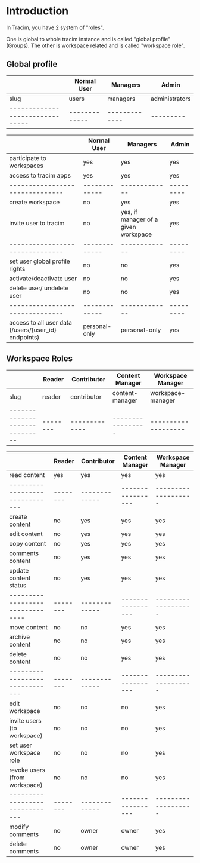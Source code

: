 # Introduction

In Tracim, you have 2 system of "roles".

One is global to whole tracim instance and is called "global profile" (Groups).
The other is workspace related and is called "workspace role".

## Global profile

|                               | Normal User | Managers    | Admin          |
|-------------------------------|-------------|-------------|----------------|
| slug                            | users       | managers    | administrators |
|-------------------------------|-------------|-------------|---------|


|                               | Normal User | Managers    | Admin   |
|-------------------------------|-------------|-------------|---------|
| participate to workspaces     |  yes        | yes         | yes     |
| access to tracim apps         |  yes        | yes         | yes     |
|-------------------------------|-------------|-------------|---------|
| create workspace              |  no         | yes         | yes     |
| invite user to tracim         |  no         | yes, if manager of a given workspace         | yes     |
|-------------------------------|-------------|-------------|---------|
| set user global profile rights|  no         | no          | yes     |
| activate/deactivate user      |  no         | no          | yes     |
  delete user/ undelete user    |  no         | no          | yes     |
|-------------------------------|-------------|-------------|---------|
| access to all user data (/users/{user_id} endpoints) |personal-only|personal-only| yes     |




## Workspace Roles


|                              | Reader | Contributor | Content Manager | Workspace Manager |
|------------------------------|--------|-------------|-----------------|-------------------|
| slug                         | reader | contributor | content-manager |  workspace-manager|
|------------------------------|--------|-------------|-----------------|-------------------|

|                              | Reader | Contributor | Content Manager | Workspace Manager |
|------------------------------|--------|-------------|-----------------|-------------------|
| read content                 |  yes   | yes         | yes             | yes               |
|------------------------------|--------|-------------|-----------------|-------------------|
| create content               |  no    | yes         | yes             | yes               |
| edit content                 |  no    | yes         | yes             | yes               |
| copy content                 |  no    | yes         | yes             | yes               |
| comments content             |  no    | yes         | yes             | yes               |
| update content status        |  no    | yes         | yes             | yes               |
-------------------------------|--------|-------------|-----------------|-------------------|
| move content                 |  no    | no          | yes             | yes               |
| archive content              |  no    | no          | yes             | yes               |
| delete content               |  no    | no          | yes             | yes               |
|------------------------------|--------|-------------|-----------------|-------------------|
| edit workspace               |  no    | no          | no              | yes               |
| invite users (to workspace)  |  no    | no          | no              | yes               |
| set user workspace role      |  no    | no          | no              | yes               |
| revoke users (from workspace)|  no    | no          | no              | yes               |
|------------------------------|--------|-------------|-----------------|-------------------|
| modify comments              |  no    | owner       | owner             | yes             |
| delete comments              |  no    | owner       | owner             | yes             |
 
 
